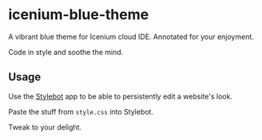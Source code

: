 # icenium-blue-theme

A vibrant blue theme for Icenium cloud IDE. Annotated for your enjoyment.

Code in style and soothe the mind.

## Usage
Use the [Stylebot](https://www.google.com/url?sa=t&rct=j&q=&esrc=s&source=web&cd=1&cad=rja&ved=0CCsQFjAA&url=https%3A%2F%2Fchrome.google.com%2Fwebstore%2Fdetail%2Fstylebot%2Foiaejidbmkiecgbjeifoejpgmdaleoha%3Fhl%3Den&ei=mdhtUvTfIenXygHXuYCgAg&usg=AFQjCNHPI6DhM4AZAdG0Len41Uvp2bin6Q&sig2=pRISbi62oKYqyjLz7cf4Sw&bvm=bv.55123115,d.aWc) app to be able to persistently edit a website's look.

Paste the stuff from `style.css` into Stylebot.

Tweak to your delight.
